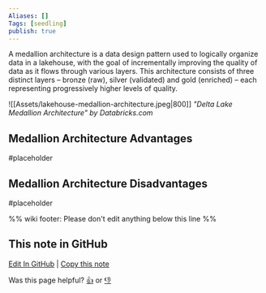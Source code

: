 ```yaml
---
Aliases: []
Tags: [seedling]
publish: true
---
```


A medallion architecture is a data design pattern used to logically organize data in a lakehouse, with the goal of incrementally improving the quality of data as it flows through various layers. This architecture consists of three distinct layers – bronze (raw), silver (validated) and gold (enriched) – each representing progressively higher levels of quality.

![[Assets/lakehouse-medallion-architecture.jpeg|800]]
*"Delta Lake Medallion Architecture" by Databricks.com*

## Medallion Architecture Advantages

#placeholder

## Medallion Architecture Disadvantages

#placeholder 

%% wiki footer: Please don't edit anything below this line %%

## This note in GitHub

<span class="git-footer">[Edit In GitHub](https://github.dev/data-engineering-community/data-engineering-wiki/blob/main/Concepts/Medallion%20Architecture.md "git-hub-edit-note") | [Copy this note](https://raw.githubusercontent.com/data-engineering-community/data-engineering-wiki/main/Concepts/Medallion%20Architecture.md "git-hub-copy-note")</span>

<span class="git-footer">Was this page helpful?
[👍](https://tally.so/r/3jZ8D4?rating=Yes&url=https://dataengineering.wiki/Concepts/Medallion+Architecture) or [👎](https://tally.so/r/3jZ8D4?rating=No&url=https://dataengineering.wiki/Concepts/Medallion+Architecture)</span>
